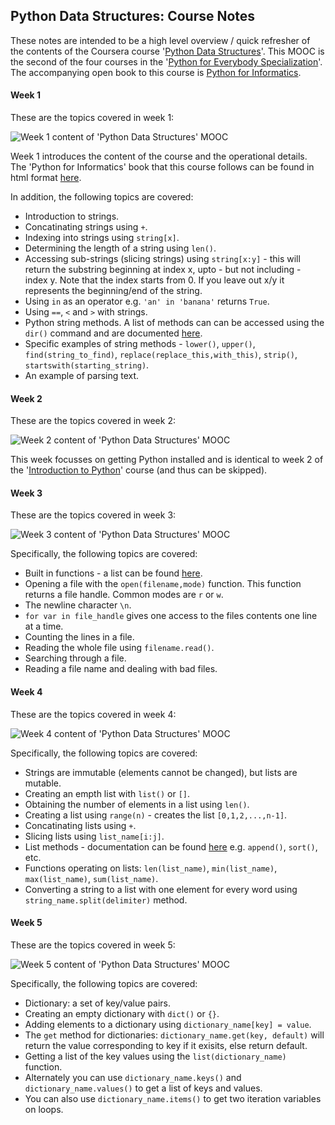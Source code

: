 ## Python Data Structures: Course Notes

These notes are intended to be a high level overview / quick refresher of the contents of the Coursera course 
'[Python Data Structures](https://www.coursera.org/learn/python-data/)'.
This MOOC is the second of the four courses in the '[Python for Everybody Specialization](https://www.coursera.org/specializations/python)'. The accompanying open book to this course is [Python for Informatics](http://pythonlearn.com/).

#### Week 1

These are the topics covered in week 1:

![Week 1 content of 'Python Data Structures' MOOC](https://github.com/mariocpinto/0009_Python_Data_Structures/blob/master/Images/Python_Data_Structures_Week_1_Content.png)

Week 1 introduces the content of the course and the operational details. The 'Python for Informatics' book that this course follows can be found in html format [here](http://www.pythonlearn.com/html-270/).

In addition, the following topics are covered:
* Introduction to strings.
* Concatinating strings using `+`.
* Indexing into strings using `string[x]`.
* Determining the length of a string using `len()`.
* Accessing sub-strings (slicing strings) using `string[x:y]` - this will return the substring beginning at index x, upto - but not including - index y. Note that the index starts from 0. If you leave out x/y it represents the beginning/end of the string.
* Using `in` as an operator e.g. `'an' in 'banana'` returns `True`.
* Using `==`, `<` and `>` with strings.
* Python string methods. A list of methods can can be accessed using the `dir()` command and are documented [here](https://docs.python.org/2/library/stdtypes.html#string-methods).
* Specific examples of string methods - `lower()`, `upper()`, `find(string_to_find)`, `replace(replace_this,with_this)`, `strip()`, `startswith(starting_string)`.
* An example of parsing text.

#### Week 2

These are the topics covered in week 2:

![Week 2 content of 'Python Data Structures' MOOC](https://github.com/mariocpinto/0009_Python_Data_Structures/blob/master/Images/Python_Data_Structures_Week_2_Content.png)

This week focusses on getting Python installed and is identical to week 2 of the '[Introduction to Python](https://github.com/mariocpinto/0008_MOOC_Getting_Started_with_Python)' course (and thus can be skipped).

#### Week 3

These are the topics covered in week 3:

![Week 3 content of 'Python Data Structures' MOOC](***)

Specifically, the following topics are covered:
* Built in functions - a list can be found [here](https://docs.python.org/3.5/library/functions.html).
* Opening a file with the `open(filename,mode)` function. This function returns a file handle. Common modes are `r` or `w`.
* The newline character `\n`.
* `for var in file_handle` gives one access to the files contents one line at a time.
* Counting the lines in a file.
* Reading the whole file using `filename.read()`.
* Searching through a file.
* Reading a file name and dealing with bad files.

#### Week 4

These are the topics covered in week 4:

![Week 4 content of 'Python Data Structures' MOOC](***)

Specifically, the following topics are covered:
* Strings are immutable (elements cannot be changed), but lists are mutable.
* Creating an empth list with `list()` or `[]`.
* Obtaining the number of elements in a list using `len()`.
* Creating a list using `range(n)` - creates the list `[0,1,2,...,n-1]`.
* Concatinating lists using `+`.
* Slicing lists using `list_name[i:j]`.
* List methods - documentation can be found [here](https://docs.python.org/3.5/tutorial/datastructures.html) e.g. `append()`, `sort()`, etc.
* Functions operating on lists: `len(list_name)`, `min(list_name)`, `max(list_name)`, `sum(list_name)`.
* Converting a string to a list with one element for every word using `string_name.split(delimiter)` method.

#### Week 5

These are the topics covered in week 5:

![Week 5 content of 'Python Data Structures' MOOC](***)

Specifically, the following topics are covered:
* Dictionary: a set of key/value pairs.
* Creating an empty dictionary with `dict()` or `{}`.
* Adding elements to a dictionary using `dictionary_name[key] = value`.
* The `get` method for dictionaries: `dictionary_name.get(key, default)` will return
the value corresponding to key if it exisits, else return default.
* Getting a list of the key values using the `list(dictionary_name)` function.
* Alternately you can use `dictionary_name.keys()` and `dictionary_name.values()` to get a list of keys and values.
* You can also use `dictionary_name.items()` to get two iteration variables on loops.
